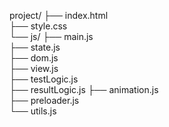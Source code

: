 project/
├── index.html        
├── style.css         
└── js/
    ├── main.js       
    ├── state.js      
    ├── dom.js       
    ├── view.js       
    ├── testLogic.js  
    ├── resultLogic.js 
    ├── animation.js  
    ├── preloader.js  
    └── utils.js     